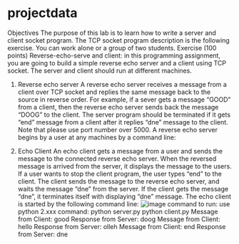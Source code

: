 # projectdata
Objectives
The purpose of this lab is to learn how to write a server and client socket program. The TCP socket program description is the following exercise. 
You can work alone or a group of two students.
Exercise (100 points)
Reverse-echo-serve and client: in this programming assignment, you are going to build a simple reverse echo server and a client using TCP socket. The server and client should run at different machines.
 
1) Reverse echo server
A reverse echo server receives a message from a client over TCP socket and replies the same message back to the source in reverse order. For example, if a sever gets a message “GOOD” from a client, then the reverse echo server sends back the message “DOOG” to the client.
The server program should be terminated if it gets “end” message from a client after it replies “dne” message to the client. Note that please use port number over 5000.
A reverse echo server begins by a user at any machines by a command line:

2) Echo Client
An echo client gets a message from a user and sends the message to the connected reverse echo server. When the reversed message is arrived from the server, it displays the message to the users.
If a user wants to stop the client program, the user types “end” to the client. The client sends the message to the reverse echo server, and waits the message “dne” from the server. If the client gets the message “dne”, it terminates itself with displaying “dne” message.
The echo client is started by the following command line:
![image](https://user-images.githubusercontent.com/63695763/156285992-effef41f-3bbf-42e1-95e2-254247bf968a.png)
command to run:
use python 2.xxx
command: python server.py
python client.py 
Message from Client: good
Response from Server: doog
Message from Client: hello
Response from Server: olleh
Message from Client: end
Response from Server: dne

